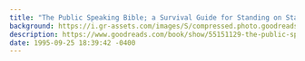 ```yaml
---
title: "The Public Speaking Bible; a Survival Guide for Standing on Stage"
background: https://i.gr-assets.com/images/S/compressed.photo.goodreads.com/books/1598605770l/55151129._SX50_.jpg
description: https://www.goodreads.com/book/show/55151129-the-public-speaking-bible-a-survival-guide-for-standing-on-stage
date: 1995-09-25 18:39:42 -0400
---
```

